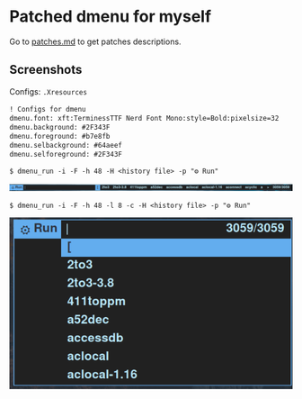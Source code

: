 # Patched dmenu for myself

Go to [patches.md](./patches/patches.md) to get patches descriptions.

## Screenshots

Configs: `.Xresources`

```shell
! Configs for dmenu
dmenu.font: xft:TerminessTTF Nerd Font Mono:style=Bold:pixelsize=32
dmenu.background: #2F343F
dmenu.foreground: #b7e8fb
dmenu.selbackground: #64aeef
dmenu.selforeground: #2F343F
```

```shell
$ dmenu_run -i -F -h 48 -H <history file> -p "⚙ Run"
```

![bar](./assets/imgs/dmenu_bar.png)

```shell
$ dmenu_run -i -F -h 48 -l 8 -c -H <history file> -p "⚙ Run"
```

![center](./assets/imgs/dmenu_center.png)
